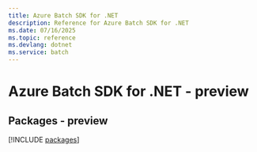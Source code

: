 ```yaml
---
title: Azure Batch SDK for .NET
description: Reference for Azure Batch SDK for .NET
ms.date: 07/16/2025
ms.topic: reference
ms.devlang: dotnet
ms.service: batch
---
```

# Azure Batch SDK for .NET - preview
## Packages - preview
[!INCLUDE [packages](batch-index.md)]